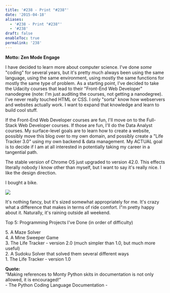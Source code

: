 ```yaml
---
title: '#238 - Print "#238"'
date: '2015-04-18'
aliases:
  - '#238 - Print "#238"'
  - '#238'
draft: false
enableToc: true
permalink: '238'
---
```

**Motto: Zen Mode Engage**  

  
I have decided to learn more about computer science. I've done _some_ "coding" for several years, but it's pretty much always been using the same language, using the same environment, using mostly the same functions for mostly the same type of problem. As a starting point, I've decided to take the Udacity courses that lead to their "Front-End Web Developer" nanodegree (note: I'm just auditing the courses, not getting a nanodegree). I've never really touched HTML or CSS. I only "sorta" know how webservers and websites actually work. I want to expand that knowledge and learn to build cool stuff.   
  
If the Front-End Web Developer courses are fun, I'll move on to the Full-Stack Web Developer courses. If those are fun, I'll do the Data Analyst courses. My surface-level goals are to learn how to create a website, possibly move this blog over to my own domain, and possibly create a "Life Tracker 3.0" using my own backend & data management. My ACTUAL goal is to decide if I am at all interested in potentially taking my career in a tangential path.   
  
The stable version of Chrome OS just upgraded to version 42.0\. This effects literally nobody I know other than myself, but I want to say it's really nice. I like the design direction.   
  
I bought a bike.  
  
  
[![](assets/238-1.jpg)](http://4.bp.blogspot.com/-LL3ORRsLV-o/VTJ-MxHv48I/AAAAAAABrm8/o2l8B0WDAhM/s1600/%23238%2B-%2BBike.jpg)

  
It's nothing fancy, but it's sized somewhat appropriately for me. It's crazy what a difference that makes in terms of ride comfort. I"m pretty happy about it. Naturally, it's raining outside all weekend.
  
  
Top 5: Programming Projects I've Done (in order of difficulty)

5\. A Maze Solver  
4\. A Mine Sweeper Game  
3\. The Life Tracker - version 2.0 (much simpler than 1.0, but much more useful)  
2\. A Sudoku Solver that solved them several different ways  
1\. The Life Tracker - version 1.0  
  
**Quote:**   
“Making references to Monty Python skits in documentation is not only allowed, it is encouraged!”  
\- The Python Coding Language Documentation -
